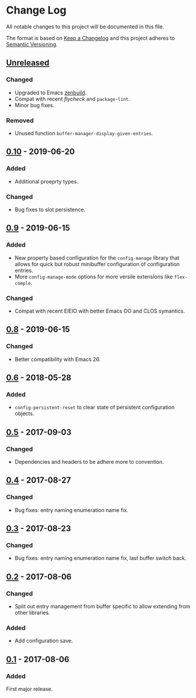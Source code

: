 # Change Log

All notable changes to this project will be documented in this file.

The format is based on [Keep a Changelog](http://keepachangelog.com/)
and this project adheres to [Semantic Versioning](http://semver.org/).


## [Unreleased]

### Changed
- Upgraded to Emacs [zenbuild].
- Compat with recent *flycheck* and `package-lint`.
- Minor bug fixes.

### Removed
- Unused function `buffer-manager-display-given-entries`.


## [0.10] - 2019-06-20
### Added
- Additional proeprty types.
### Changed
- Bug fixes to slot persistence.


## [0.9] - 2019-06-15
### Added
- New property based configuration for the `config-manage` library that allows
  for quick but robust minibuffer configuration of configuration entries.
- More `config-manage-mode` options for more versile extensions like
  `flex-comple`.

### Changed
- Compat with recent EIEIO with better Emacs OO and CLOS symantics.


## [0.8] - 2019-06-15
### Changed
- Better compatibility with Emacs 26.


## [0.6] - 2018-05-28
### Added
- `config-persistent-reset` to clear state of persistent configuration objects.


## [0.5] - 2017-09-03
### Changed
- Dependencies and headers to be adhere more to convention.


## [0.4] - 2017-08-27
### Changed
- Bug fixes: entry naming enumeration name fix.


## [0.3] - 2017-08-23
### Changed
- Bug fixes: entry naming enumeration name fix, last buffer switch back.


## [0.2] - 2017-08-06
### Changed
- Split out entry management from buffer specific to allow extending from other
  libraries.

### Added
- Add configuration save.


## [0.1] - 2017-08-06
### Added
First major release.


<!-- links -->
[Unreleased]: https://github.com/plandes/buffer-manage/compare/v0.10...HEAD
[0.10]: https://github.com/plandes/buffer-manage/compare/v0.9...v0.10
[0.9]: https://github.com/plandes/buffer-manage/compare/v0.8...v0.9
[0.8]: https://github.com/plandes/buffer-manage/compare/v0.7...v0.8
[0.7]: https://github.com/plandes/buffer-manage/compare/v0.6...v0.7
[0.6]: https://github.com/plandes/buffer-manage/compare/v0.5...v0.6
[0.5]: https://github.com/plandes/buffer-manage/compare/v0.4...v0.5
[0.4]: https://github.com/plandes/buffer-manage/compare/v0.3...v0.4
[0.3]: https://github.com/plandes/buffer-manage/compare/v0.2...v0.3
[0.2]: https://github.com/plandes/buffer-manage/compare/v0.1...v0.2
[0.1]: https://github.com/plandes/buffer-manage/compare/0c28b86...v0.1

[zenbuild]: https://github.com/plandes/zenbuild

